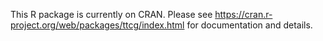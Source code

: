 This R package is currently on CRAN. Please see https://cran.r-project.org/web/packages/ttcg/index.html for documentation and details.
